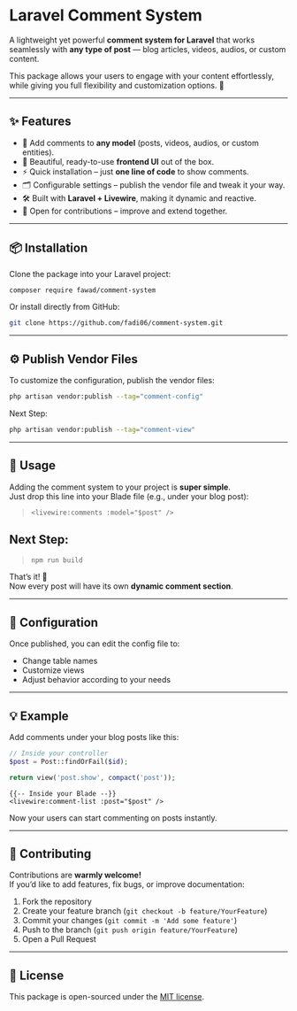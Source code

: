 # Laravel Comment System  

A lightweight yet powerful **comment system for Laravel** that works seamlessly with **any type of post** — blog articles, videos, audios, or custom content.  

This package allows your users to engage with your content effortlessly, while giving you full flexibility and customization options. 🚀  

---

## ✨ Features  

- 📝 Add comments to **any model** (posts, videos, audios, or custom entities).  
- 🎨 Beautiful, ready-to-use **frontend UI** out of the box.  
- ⚡ Quick installation – just **one line of code** to show comments.  
- 🗂️ Configurable settings – publish the vendor file and tweak it your way.  
- 🛠️ Built with **Laravel + Livewire**, making it dynamic and reactive.  
- 🤝 Open for contributions – improve and extend together.  

---

## 📦 Installation  

Clone the package into your Laravel project:  

```bash
composer require fawad/comment-system
```

Or install directly from GitHub:  

```bash
git clone https://github.com/fadi06/comment-system.git
```

---

## ⚙️ Publish Vendor Files  

To customize the configuration, publish the vendor files:  

```bash
php artisan vendor:publish --tag="comment-config"
```

Next Step: 

```bash
php artisan vendor:publish --tag="comment-view"
```

---

## 🚀 Usage  

Adding the comment system to your project is **super simple**.  
Just drop this line into your Blade file (e.g., under your blog post):   

>```blade
><livewire:comments :model="$post" />
>```

## Next Step: 

> ```bash
> npm run build
> ```

That’s it! 🎉  
Now every post will have its own **dynamic comment section**.  

---

## 🔧 Configuration  

Once published, you can edit the config file to:  

- Change table names  
- Customize views  
- Adjust behavior according to your needs  

---

## 💡 Example  

Add comments under your blog posts like this:  

```php
// Inside your controller
$post = Post::findOrFail($id);

return view('post.show', compact('post'));
```

```blade
{{-- Inside your Blade --}}
<livewire:comment-list :post="$post" />
```

Now your users can start commenting on posts instantly.  

---

## 🤝 Contributing  

Contributions are **warmly welcome!**  
If you’d like to add features, fix bugs, or improve documentation:  

1. Fork the repository  
2. Create your feature branch (`git checkout -b feature/YourFeature`)  
3. Commit your changes (`git commit -m 'Add some feature'`)  
4. Push to the branch (`git push origin feature/YourFeature`)  
5. Open a Pull Request  

---

## 📜 License  

This package is open-sourced under the [MIT license](LICENSE).  
